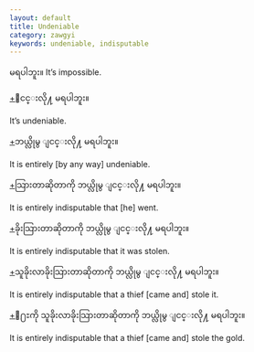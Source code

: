 ```yaml
---
layout: default
title: Undeniable
category: zawgyi
keywords: undeniable, indisputable
---
```


<p><span class='zawgyi'>မရပါဘူး။</span> It’s impossible.</p>
<p class="hide-trigger"><a href='#'>+</a><span class='zawgyi'>ျငင္းလို႔ မရပါဘူး။</span></p>
<p class='hide-this'>It’s undeniable.</p>

<p class="hide-trigger"><a href='#'>+</a><span class='zawgyi'>ဘယ္လိုမွ ျငင္းလို႔ မရပါဘူး။</span></p>
<p class='hide-this'>It is entirely [by any way] undeniable.</p>

<p class="hide-trigger"><a href='#'>+</a><span class='zawgyi'>သြားတာဆိုတာကို ဘယ္လိုမွ ျငင္းလို႔ မရပါဘူး။</span></p>
<p class='hide-this'>It is entirely indisputable that [he] went.</p>

<p class="hide-trigger"><a href='#'>+</a><span class='zawgyi'>ခိုးသြားတာဆိုတာကို ဘယ္လိုမွ ျငင္းလို႔ မရပါဘူး။</span></p>
<p class='hide-this'>It is entirely indisputable that it was stolen.</p>

<p class="hide-trigger"><a href='#'>+</a><span class='zawgyi'>သူခိုးလာခိုးသြားတာဆိုတာကို ဘယ္လိုမွ ျငင္းလို႔ မရပါဘူး။</span></p>
<p class='hide-this'>It is entirely indisputable that a thief [came and] stole it.</p>

<p class="hide-trigger"><a href='#'>+</a><span class='zawgyi'>ေ႐ႊကို သူခိုးလာခိုးသြားတာဆိုတာကို ဘယ္လိုမွ ျငင္းလို႔ မရပါဘူး။</span></p>
<p class='hide-this'>It is entirely indisputable that a thief [came and] stole the gold.</p>
